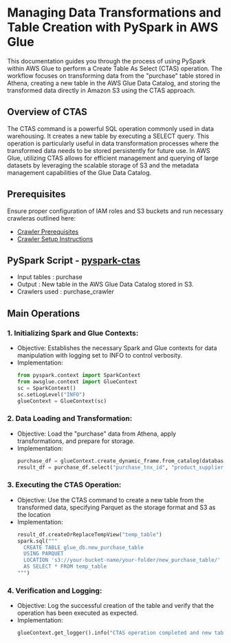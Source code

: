 # Managing Data Transformations and Table Creation with PySpark in AWS Glue

This documentation guides you through the process of using PySpark within AWS Glue to perform a Create Table As Select (CTAS) operation. The workflow focuses on transforming data from the "purchase" table stored in Athena, creating a new table in the AWS Glue Data Catalog, and storing the transformed data directly in Amazon S3 using the CTAS approach.

## Overview of CTAS
The CTAS command is a powerful SQL operation commonly used in data warehousing. It creates a new table by executing a SELECT query. This operation is particularly useful in data transformation processes where the transformed data needs to be stored persistently for future use. In AWS Glue, utilizing CTAS allows for efficient management and querying of large datasets by leveraging the scalable storage of S3 and the metadata management capabilities of the Glue Data Catalog.

## Prerequisites

Ensure proper configuration of IAM roles and S3 buckets and run necessary crawleras outlined here:

* [Crawler Prerequisites](/crawler-prerequisites.md)
* [Crawler Setup Instructions](/set-up-instructions.md)
  
##  PySpark Script - [pyspark-ctas](../glue-code/ti-pyspark-ctas.py)
- Input tables          : purchase
- Output                : New table in the AWS Glue Data Catalog stored in S3.
- Crawlers used         : purchase_crawler


## Main Operations
### 1. Initializing Spark and Glue Contexts:
* Objective: Establishes the necessary Spark and Glue contexts for data manipulation with logging set to INFO to control verbosity.
* Implementation:
  ```python
  from pyspark.context import SparkContext
  from awsglue.context import GlueContext
  sc = SparkContext()
  sc.setLogLevel("INFO")
  glueContext = GlueContext(sc)
  ```
### 2. Data Loading and Transformation:
* Objective: Load the "purchase" data from Athena, apply transformations, and prepare for storage.
* Implementation:
  ```python
  purchase_df = glueContext.create_dynamic_frame.from_catalog(database="glue_db", table_name="purchase").toDF()
  result_df = purchase_df.select("purchase_tnx_id", "product_supplier_id", "purchase_tnxdate", "quantity", "invoice_price").filter(purchase_df["quantity"] > 100)

  ```
### 3. Executing the CTAS Operation:
* Objective: Use the CTAS command to create a new table from the transformed data, specifying Parquet as the storage format and S3 as the location
* Implementation:
  ```python
  result_df.createOrReplaceTempView("temp_table")
  spark.sql("""
    CREATE TABLE glue_db.new_purchase_table
    USING PARQUET
    LOCATION 's3://your-bucket-name/your-folder/new_purchase_table/'
    AS SELECT * FROM temp_table
  """)

  ```

### 4. Verification and Logging:
* Objective: Log the successful creation of the table and verify that the operation has been executed as expected.
* Implementation:
  ```python
  glueContext.get_logger().info("CTAS operation completed and new table created in S3.")
  ```

